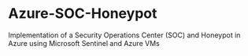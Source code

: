 # Azure-SOC-Honeypot
Implementation of a Security Operations Center (SOC) and Honeypot in Azure using Microsoft Sentinel and Azure VMs
